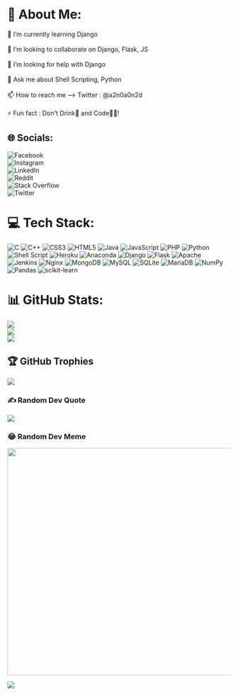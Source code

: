 # 💫 About Me:
🌱 I’m currently learning Django<br><br>
👯 I’m looking to collaborate on Django, Flask, JS<br><br>
🤝 I’m looking for help with Django<br><br>
💬 Ask me about Shell Scripting, Python<br><br>
📫 How to reach me --> Twitter : @a2n0a0n2d<br><br>
⚡ Fun fact : Don't Drink🍺 and Code👨‍💻!


## 🌐 Socials:
![Facebook](https://img.shields.io/badge/Facebook-%231877F2.svg?logo=Facebook&logoColor=white)<br>
![Instagram](https://img.shields.io/badge/Instagram-%23E4405F.svg?logo=Instagram&logoColor=white)<br>
![LinkedIn](https://img.shields.io/badge/LinkedIn-%230077B5.svg?logo=linkedin&logoColor=white)<br>
![Reddit](https://img.shields.io/badge/Reddit-%23FF4500.svg?logo=Reddit&logoColor=white)<br>
![Stack Overflow](https://img.shields.io/badge/-Stackoverflow-FE7A16?logo=stack-overflow&logoColor=white)<br>
![Twitter](https://img.shields.io/badge/Twitter-%231DA1F2.svg?logo=Twitter&logoColor=white)

# 💻 Tech Stack:
![C](https://img.shields.io/badge/c-%2300599C.svg?style=plastic&logo=c&logoColor=white) 
![C++](https://img.shields.io/badge/c++-%2300599C.svg?style=plastic&logo=c%2B%2B&logoColor=white) 
![CSS3](https://img.shields.io/badge/css3-%231572B6.svg?style=plastic&logo=css3&logoColor=white) 
![HTML5](https://img.shields.io/badge/html5-%23E34F26.svg?style=plastic&logo=html5&logoColor=white) 
![Java](https://img.shields.io/badge/java-%23ED8B00.svg?style=plastic&logo=java&logoColor=white) 
![JavaScript](https://img.shields.io/badge/javascript-%23323330.svg?style=plastic&logo=javascript&logoColor=%23F7DF1E) 
![PHP](https://img.shields.io/badge/php-%23777BB4.svg?style=plastic&logo=php&logoColor=white) 
![Python](https://img.shields.io/badge/python-3670A0?style=plastic&logo=python&logoColor=ffdd54) 
![Shell Script](https://img.shields.io/badge/shell_script-%23121011.svg?style=plastic&logo=gnu-bash&logoColor=white) 
![Heroku](https://img.shields.io/badge/heroku-%23430098.svg?style=plastic&logo=heroku&logoColor=white) 
![Anaconda](https://img.shields.io/badge/Anaconda-%2344A833.svg?style=plastic&logo=anaconda&logoColor=white) 
![Django](https://img.shields.io/badge/django-%23092E20.svg?style=plastic&logo=django&logoColor=white) 
![Flask](https://img.shields.io/badge/flask-%23000.svg?style=plastic&logo=flask&logoColor=white) 
![Apache](https://img.shields.io/badge/apache-%23D42029.svg?style=plastic&logo=apache&logoColor=white) 
![Jenkins](https://img.shields.io/badge/jenkins-%232C5263.svg?style=plastic&logo=jenkins&logoColor=white) 
![Nginx](https://img.shields.io/badge/nginx-%23009639.svg?style=plastic&logo=nginx&logoColor=white) 
![MongoDB](https://img.shields.io/badge/MongoDB-%234ea94b.svg?style=plastic&logo=mongodb&logoColor=white) 
![MySQL](https://img.shields.io/badge/mysql-%2300f.svg?style=plastic&logo=mysql&logoColor=white) 
![SQLite](https://img.shields.io/badge/sqlite-%2307405e.svg?style=plastic&logo=sqlite&logoColor=white) 
![MariaDB](https://img.shields.io/badge/MariaDB-003545?style=plastic&logo=mariadb&logoColor=white) 
![NumPy](https://img.shields.io/badge/numpy-%23013243.svg?style=plastic&logo=numpy&logoColor=white) 
![Pandas](https://img.shields.io/badge/pandas-%23150458.svg?style=plastic&logo=pandas&logoColor=white) 
![scikit-learn](https://img.shields.io/badge/scikit--learn-%23F7931E.svg?style=plastic&logo=scikit-learn&logoColor=white)
<br>

# 📊 GitHub Stats:
![](https://github-readme-stats.vercel.app/api?username=om-anand98&theme=dark&hide_border=false&include_all_commits=true&count_private=true)<br/>
![](https://github-readme-streak-stats.herokuapp.com/?user=om-anand98&theme=dark&hide_border=false)<br/>
![](https://github-readme-stats.vercel.app/api/top-langs/?username=om-anand98&theme=dark&hide_border=false&include_all_commits=true&count_private=true&layout=compact)
<br>

## 🏆 GitHub Trophies
![](https://github-profile-trophy.vercel.app/?username=om-anand98&theme=darkhub&no-frame=false&no-bg=true&margin-w=4)
<br>

### ✍️ Random Dev Quote
![](https://quotes-github-readme.vercel.app/api?type=vetical&theme=radical)
<br>

### 😂 Random Dev Meme
<img src="https://random-memer.herokuapp.com/" width="512px"/>

[![](https://visitcount.itsvg.in/api?id=om-anand98&icon=8&color=0)](https://visitcount.itsvg.in)
